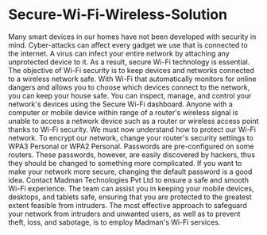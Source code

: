 # Secure-Wi-Fi-Wireless-Solution
Many smart devices in our homes have not been developed with security in mind. Cyber-attacks can affect every gadget we use that is connected to the internet. A virus can infect your entire network by attaching any unprotected device to it. As a result, secure Wi-Fi technology is essential. The objective of Wi-Fi security is to keep devices and networks connected to a wireless network safe. With Wi-Fi that automatically monitors for online dangers and allows you to choose which devices connect to the network, you can keep your house safe. You can inspect, manage, and control your network's devices using the Secure Wi-Fi dashboard. Anyone with a computer or mobile device within range of a router's wireless signal is unable to access a network device such as a router or wireless access point thanks to Wi-Fi security. We must now understand how to protect our Wi-Fi network. To encrypt our network, change your router's security settings to WPA3 Personal or WPA2 Personal. Passwords are pre-configured on some routers. These passwords, however, are easily discovered by hackers, thus they should be changed to something more complicated. If you want to make your network more secure, changing the default password is a good idea. Contact Madman Technologies Pvt Ltd to ensure a safe and smooth Wi-Fi experience. The team can assist you in keeping your mobile devices, desktops, and tablets safe, ensuring that you are protected to the greatest extent feasible from intruders. The most effective approach to safeguard your network from intruders and unwanted users, as well as to prevent theft, loss, and sabotage, is to employ Madman's Wi-Fi services.

